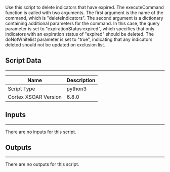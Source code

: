 Use this script to delete indicators that have expired.
The executeCommand function is called with two arguments. The first argument is the name of the command, which is "deleteIndicators". The second argument is a dictionary containing additional parameters for the command. In this case, the query parameter is set to "expirationStatus:expired", which specifies that only indicators with an expiration status of "expired" should be deleted. The doNotWhitelist parameter is set to "true", indicating that any indicators deleted should not be updated on exclusion list. 

## Script Data

---

| **Name** | **Description** |
| --- | --- |
| Script Type | python3 |
| Cortex XSOAR Version | 6.8.0 |

## Inputs

---
There are no inputs for this script.

## Outputs

---
There are no outputs for this script.
